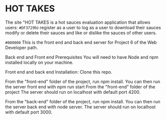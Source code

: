 # HOT TAKES

The site "HOT TAKES is a hot sauces evaluation application that allows users:
<subscript>`#DF3729`to register as a user
to log as a user 
to download their sauces
modify or delete their sauces 
and like or dislike the sauces of other users.</subscript>



`#000000`
This is the front end and back end server for Project 6 of the Web Developer path.

Back end and Front end Prerequisites You will need to have Node and npm installed locally on your machine.

Front end and back end Installation: Clone this repo. 

From the "front-end" folder of the project, run npm install. You can then run the server front end with npm run start From the "front-end" folder of the project The server should run on localhost with default port 4200.

From the "back-end" folder of the project, run npm install. You can then run the server back end with node server. The server should run on localhost with default port 3000.
